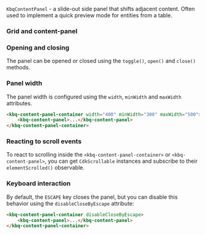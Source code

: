 `KbqContentPanel` - a slide-out side panel that shifts adjacent content. Often used to implement a quick preview mode for entities from a table.

<!-- example(content-panel-overview) -->

### Grid and content-panel

<!-- example(content-panel-with-grid) -->

### Opening and closing

The panel can be opened or closed using the `toggle()`, `open()` and `close()` methods.

### Panel width

The panel width is configured using the `width`, `minWidth` and `maxWidth` attributes.

```html
<kbq-content-panel-container width="400" minWidth="300" maxWidth="500">
    <kbq-content-panel>...</kbq-content-panel>
</kbq-content-panel-container>
```

### Reacting to scroll events

To react to scrolling inside the `<kbq-content-panel-container>` or `<kbq-content-panel>`, you can get `CdkScrollable` instances and subscribe to their `elementScrolled()` observable.

<!-- example(content-panel-scroll-events) -->

### Keyboard interaction

By default, the `ESCAPE` key closes the panel, but you can disable this behavior using the `disableCloseByEscape` attribute:

```html
<kbq-content-panel-container disableCloseByEscape>
    <kbq-content-panel>...</kbq-content-panel>
</kbq-content-panel-container>
```
